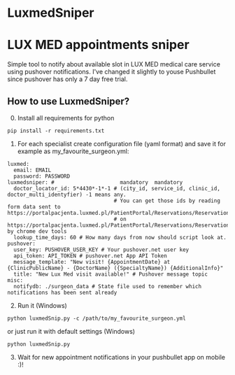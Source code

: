 # LuxmedSniper
LUX MED appointments sniper
=======================================
Simple tool to notify about available slot in LUX MED medical care service using pushover notifications. I've changed it slightly to youse Pushbullet since pushover has only a 7 day free trial. 

How to use LuxmedSniper?
--------------------

0) Install all requirements for python
```
pip install -r requirements.txt
```

1) For each specialist create configuration file (yaml format) and save it for example as my_favourite_surgeon.yml:
```
luxmed:
  email: EMAIL
  password: PASSWORD
luxmedsniper: #                     mandatory  mandatory
  doctor_locator_id: 5*4430*-1*-1 # (city_id, service_id, clinic_id, doctor_multi_identyfier) -1 means any.
                                  # You can get those ids by reading form data sent to https://portalpacjenta.luxmed.pl/PatientPortal/Reservations/Reservation/PartialSearch
                                  # on https://portalpacjenta.luxmed.pl/PatientPortal/Reservations/Reservation/Search by chrome dev tools
  lookup_time_days: 60 # How many days from now should script look at.
pushover:
  user_key: PUSHOVER_USER_KEY # Your pushover.net user key
  api_token: API_TOKEN # pushover.net App API Token
  message_template: "New visit! {AppointmentDate} at {ClinicPublicName} - {DoctorName} ({SpecialtyName}) {AdditionalInfo}"
  title: "New Lux Med visit available!" # Pushover message topic
misc:
  notifydb: ./surgeon_data # State file used to remember which notifications has been sent already
```

2) Run it (Windows)
```
python luxmedSnip.py -c /path/to/my_favourite_surgeon.yml
```
or just run it with default settings (Windows)
```
python luxmedSnip.py
```
3) Wait for new appointment notifications in your pushbullet app on mobile :)!
